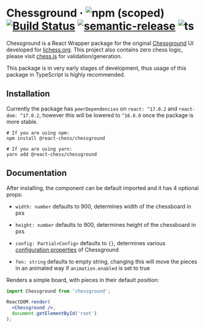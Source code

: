 # Chessground &middot; ![npm (scoped)](https://img.shields.io/npm/v/@react-chess/chessground) [![Build Status](https://travis-ci.com/react-chess/chessground.svg?branch=main)](https://travis-ci.com/react-chess/chessground) [![semantic-release](https://img.shields.io/badge/%20%20%F0%9F%93%A6%F0%9F%9A%80-semantic--release-e10079.svg)](https://github.com/semantic-release/semantic-release) ![ts](https://badgen.net/npm/types/tslib)


Chessground is a React Wrapper package for the original [Chessground](https://github.com/ornicar/chessground) UI developed for [lichess.org](https://lichess.org). This project also contains zero chess logic, please visit [chess.js](https://github.com/jhlywa/chess.js) for validation/generation.

This package is in very early stages of development, thus usage of this package in TypeScript is highly recommended. 

## Installation

Currently the package has `peerDependencies` on `react: ^17.0.2` and `react-dom: ^17.0.2`, however this will be lowered to `^16.8.0` once the package is more stable.

```shell
# If you are using npm:
npm install @react-chess/chessground

# If you are using yarn:
yarn add @react-chess/chessground
```

## Documentation

After installing, the component can be default imported and it has 4 optional props:

 - `width: number` defaults to 900, determines width of the chessboard in pxs
 
 - `height: number` defaults to 900, determines height of the chessboard in pxs
 
 - `config: Partial<Config>` defaults to `{}`, determines various [configuration properties](https://github.com/ornicar/chessground/blob/master/src/config.ts#L7-L90) of Chessground
 
 - `fen: string` defaults to empty string, changing this will move the pieces in an animated way if `animation.enabled` is set to true


Renders a simple board, with pieces in their default position:

```jsx
import Chessground from 'chessground';

ReactDOM.render(
  <Chessground />,
  document.getElementById('root')
);  
```
